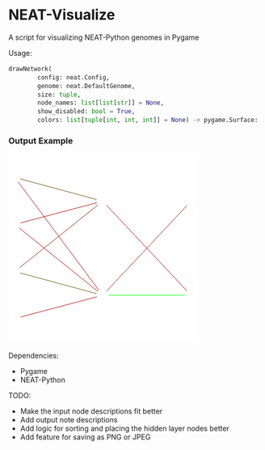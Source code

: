 # NEAT-Visualize
A script for visualizing NEAT-Python genomes in Pygame

Usage:
```python
drawNetwork(
        config: neat.Config,
        genome: neat.DefaultGenome,
        size: tuple,
        node_names: list[list[str]] = None,
        show_disabled: bool = True,
        colors: list[tuple[int, int, int]] = None) -> pygame.Surface:
```
### Output Example
![Screenshot](/Screenshots/screenshot.png)

Dependencies:
- Pygame
- NEAT-Python


TODO:
- Make the input node descriptions fit better
- Add output note descriptions
- Add logic for sorting and placing the hidden layer nodes better
- Add feature for saving as PNG or JPEG
